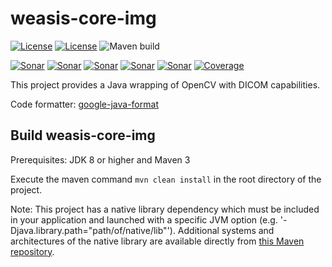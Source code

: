 # weasis-core-img #

[![License](https://img.shields.io/badge/License-EPL%202.0-blue.svg)](https://opensource.org/licenses/EPL-2.0) [![License](https://img.shields.io/badge/License-Apache%202.0-blue.svg)](https://opensource.org/licenses/Apache-2.0) ![Maven build](https://github.com/nroduit/weasis-core-img/workflows/Build/badge.svg?branch=master)

[![Sonar](https://sonarcloud.io/api/project_badges/measure?project=weasis-core-img&metric=ncloc)](https://sonarcloud.io/component_measures?id=weasis-core-img) [![Sonar](https://sonarcloud.io/api/project_badges/measure?project=weasis-core-img&metric=reliability_rating)](https://sonarcloud.io/component_measures?id=weasis-core-img) [![Sonar](https://sonarcloud.io/api/project_badges/measure?project=weasis-core-img&metric=sqale_rating)](https://sonarcloud.io/component_measures?id=weasis-core-img) [![Sonar](https://sonarcloud.io/api/project_badges/measure?project=weasis-core-img&metric=security_rating)](https://sonarcloud.io/component_measures?id=weasis-core-img) [![Sonar](https://sonarcloud.io/api/project_badges/measure?project=weasis-core-img&metric=alert_status)](https://sonarcloud.io/dashboard?id=weasis-core-img) [![Coverage](https://sonarcloud.io/api/project_badges/measure?project=weasis-core-img&metric=coverage)](https://sonarcloud.io/summary/new_code?id=weasis-core-img)

This project provides a Java wrapping of OpenCV with DICOM capabilities.

Code formatter: [google-java-format](https://github.com/google/google-java-format)

## Build weasis-core-img ##

Prerequisites: JDK 8 or higher and Maven 3

Execute the maven command `mvn clean install` in the root directory of the project.

Note: This project has a native library dependency which must be included in your application and launched with a specific JVM option (e.g. '-Djava.library.path="path/of/native/lib"'). Additional systems and architectures of the native library are available directly from [this Maven repository](https://github.com/nroduit/mvn-repo/tree/master/org/weasis/thirdparty/org/opencv/libopencv_java). 